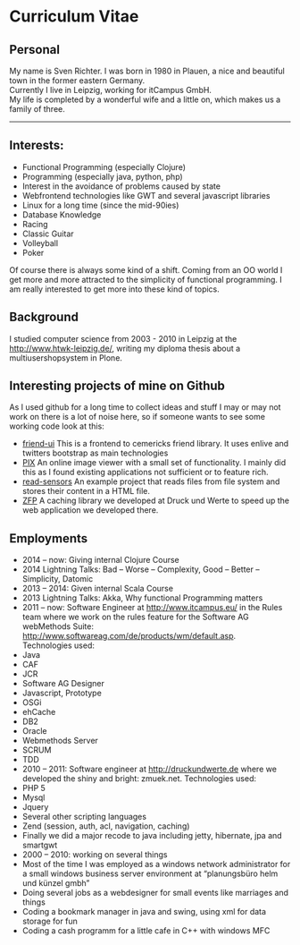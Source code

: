 # Curriculum Vitae

## Personal

My name is Sven Richter. I was born in 1980 in Plauen, a nice and beautiful town in the former eastern Germany.  
Currently I live in Leipzig, working for itCampus GmbH.  
My life is completed by a wonderful wife and a little on, which makes us a family of three.

----
## Interests:

* Functional Programming (especially Clojure)
* Programming (especially java, python, php)
* Interest in the avoidance of problems caused by state
* Webfrontend technologies like GWT and several javascript libraries
* Linux for a long time (since the mid-90ies)
* Database Knowledge
* Racing
* Classic Guitar
* Volleyball
* Poker

Of course there is always some kind of a shift. Coming from an OO world I get more and more attracted to the simplicity of functional programming. I am really interested to get more into these kind of topics.

## Background

I studied computer science from 2003 - 2010 in Leipzig at the http://www.htwk-leipzig.de/, writing my diploma thesis about a multiusershopsystem in Plone.

## Interesting projects of mine on Github
As I used github for a long time to collect ideas and stuff I may or may not work on there is a lot of noise here, so if someone wants to see some working code look at this:
* [friend-ui](https://github.com/sveri/friend-ui) This is a frontend to cemericks friend library. It uses enlive and twitters bootstrap as main technologies
* [PIX](https://github.com/sveri/webpics_grails) An online image viewer with a small set of functionality. I mainly did this as I found existing applications not sufficient or to feature rich.
* [read-sensors](https://github.com/sveri/read-sensors) An example project that reads files from file system and stores their content in a HTML file.
* [ZFP](https://github.com/sveri/ZFP) A caching library we developed at Druck und Werte to speed up the web application we developed there.

## Employments

* 2014 – now: Giving internal Clojure Course
* 2014 Lightning Talks: Bad – Worse – Complexity, Good – Better – Simplicity, Datomic
* 2013 – 2014: Given internal Scala Course
* 2013 Lightning Talks: Akka, Why functional Programming matters
* 2011 – now: Software Engineer at http://www.itcampus.eu/ in the Rules team where we work on the rules feature for the Software AG webMethods Suite: http://www.softwareag.com/de/products/wm/default.asp.   
Technologies used:
 * Java 
 * CAF
 * JCR
 * Software AG Designer
 * Javascript, Prototype
 * OSGi
 * ehCache
 * DB2
 * Oracle
 * Webmethods Server
 * SCRUM
 * TDD
* 2010 – 2011: Software engineer at http://druckundwerte.de where we developed the shiny and bright: zmuek.net.   Technologies used:
 * PHP 5
 * Mysql
 * Jquery
 * Several other scripting languages
 * Zend (session, auth, acl, navigation, caching)
 * Finally we did a major recode to java including jetty, hibernate, jpa and smartgwt
* 2000 – 2010: working on several things
 * Most of the time I was employed as a windows network administrator for a small windows business server environment at “planungsbüro helm und künzel gmbh”
 * Doing several jobs as a webdesigner for small events like marriages and things
 * Coding a bookmark manager in java and swing, using xml for data storage for fun
 * Coding a cash programm for a little cafe in C++ with windows MFC
